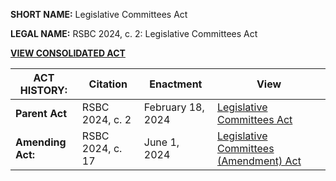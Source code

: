 **SHORT NAME:** Legislative Committees Act

**LEGAL NAME:** RSBC 2024, c. 2: Legislative Committees Act

[**VIEW CONSOLIDATED ACT**](./Consolidated.md)

| **ACT HISTORY:**  | Citation         | Enactment         | View                                                            |
| ----------------- | ---------------- | ----------------- | --------------------------------------------------------------- |
| **Parent Act**    | RSBC 2024, c. 2  | February 18, 2024 | [Legislative Committees Act](../../RSBC/2024/2.md)              |
| **Amending Act:** | RSBC 2024, c. 17 | June 1, 2024      | [Legislative Committees (Amendment) Act](../../RSBC/2024/17.md) |
